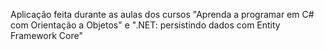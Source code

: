 Aplicação feita durante as aulas dos cursos "Aprenda a programar em C# com Orientação a Objetos" e ".NET: persistindo dados com Entity Framework Core"
